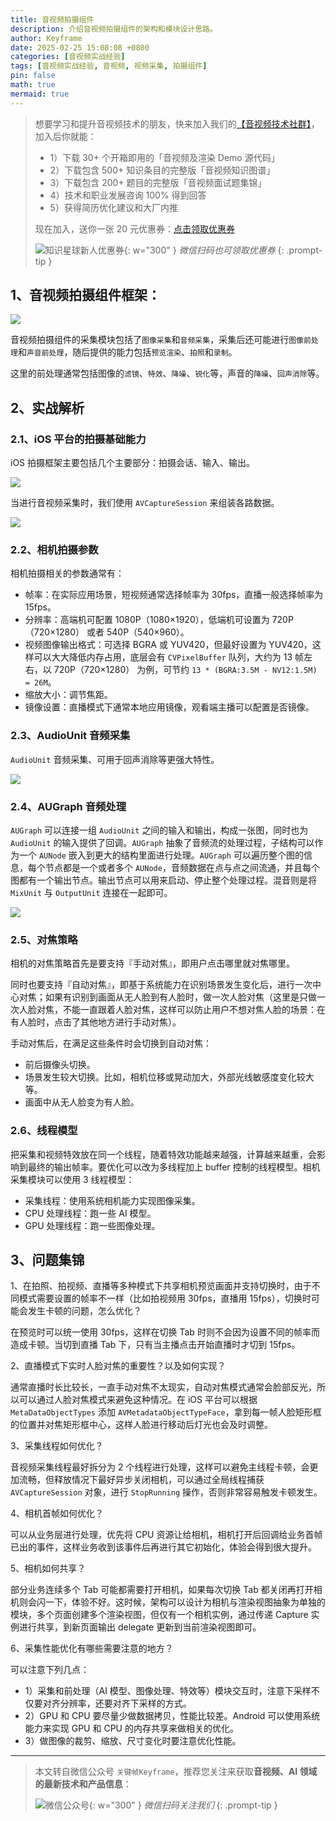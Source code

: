 ```yaml
---
title: 音视频拍摄组件
description: 介绍音视频拍摄组件的架构和模块设计思路。
author: Keyframe
date: 2025-02-25 15:08:08 +0800
categories: [音视频实战经验]
tags: [音视频实战经验, 音视频, 视频采集, 拍摄组件]
pin: false
math: true
mermaid: true
---
```


>想要学习和提升音视频技术的朋友，快来加入我们的<a href="https://t.zsxq.com/jRprT" target="_blank" rel="noopener noreferrer">【音视频技术社群】</a>，加入后你就能：
>
>- 1）下载 30+ 个开箱即用的「音视频及渲染 Demo 源代码」
>- 2）下载包含 500+ 知识条目的完整版「音视频知识图谱」
>- 3）下载包含 200+ 题目的完整版「音视频面试题集锦」
>- 4）技术和职业发展咨询 100% 得到回答
>- 5）获得简历优化建议和大厂内推
>  
>现在加入，送你一张 20 元优惠券：<a href="https://t.zsxq.com/jRprT" target="_blank" rel="noopener noreferrer">点击领取优惠券</a>
>
>![知识星球新人优惠券](assets/img/keyframe-zsxq-coupon.png){: w="300" }
>_微信扫码也可领取优惠券_
{: .prompt-tip }

## 1、音视频拍摄组件框架：

![](assets/resource/av-experience/camera-kit-1.png)

音视频拍摄组件的采集模块包括了`图像采集`和`音频采集`，采集后还可能进行`图像前处理`和`声音前处理`，随后提供的能力包括`预览渲染`、`拍照`和`录制`。

这里的前处理通常包括图像的`滤镜`、`特效`、`降噪`、`锐化`等，声音的`降噪`、`回声消除`等。

## 2、实战解析

### 2.1、iOS 平台的拍摄基础能力

iOS 拍摄框架主要包括几个主要部分：拍摄会话、输入、输出。

![](assets/resource/av-experience/camera-kit-2.png)

当进行音视频采集时，我们使用 `AVCaptureSession` 来组装各路数据。

![](assets/resource/av-experience/camera-kit-3.png)

### 2.2、相机拍摄参数

相机拍摄相关的参数通常有：

- 帧率：在实际应用场景，短视频通常选择帧率为 30fps，直播一般选择帧率为 15fps。
- 分辨率：高端机可配置 1080P（1080×1920），低端机可设置为 720P（720×1280） 或者 540P（540×960）。
- 视频图像输出格式：可选择 BGRA 或 YUV420，但最好设置为 YUV420，这样可以大大降低内存占用，底层会有 `CVPixelBuffer` 队列，大约为 13 帧左右，以 720P（720×1280） 为例，可节约 `13 * (BGRA:3.5M - NV12:1.5M) = 26M`。
- 缩放大小：调节焦距。
- 镜像设置：直播模式下通常本地应用镜像，观看端主播可以配置是否镜像。

### 2.3、AudioUnit 音频采集

`AudioUnit` 音频采集、可用于回声消除等更强大特性。

![](assets/resource/av-experience/capture-kit-audiounit.png)

### 2.4、AUGraph 音频处理

`AUGraph` 可以连接一组 `AudioUnit` 之间的输入和输出，构成一张图，同时也为 `AudioUnit` 的输入提供了回调。`AUGraph` 抽象了音频流的处理过程，子结构可以作为一个 `AUNode` 嵌入到更大的结构里面进行处理。`AUGraph` 可以遍历整个图的信息，每个节点都是一个或者多个 `AUNode`，音频数据在点与点之间流通，并且每个图都有一个输出节点。输出节点可以用来启动、停止整个处理过程。混音则是将 `MixUnit` 与 `OutputUnit` 连接在一起即可。
 
![](assets/resource/av-experience/capture-kit-mixer.png)


### 2.5、对焦策略

相机的对焦策略首先是要支持『手动对焦』，即用户点击哪里就对焦哪里。

同时也要支持『自动对焦』，即基于系统能力在识别场景发生变化后，进行一次中心对焦；如果有识别到画面从无人脸到有人脸时，做一次人脸对焦（这里是只做一次人脸对焦，不能一直跟着人脸对焦，这样可以防止用户不想对焦人脸的场景：在有人脸时，点击了其他地方进行手动对焦）。

手动对焦后，在满足这些条件时会切换到自动对焦：

- 前后摄像头切换。
- 场景发生较大切换。比如，相机位移或晃动加大，外部光线敏感度变化较大等。
- 画面中从无人脸变为有人脸。


### 2.6、线程模型

把采集和视频特效放在同一个线程，随着特效功能越来越强，计算越来越重，会影响到最终的输出帧率。要优化可以改为多线程加上 buffer 控制的线程模型。相机采集模块可以使用 3 线程模型：

- 采集线程：使用系统相机能力实现图像采集。
- CPU 处理线程：跑一些 AI 模型。
- GPU 处理线程：跑一些图像处理。





## 3、问题集锦




1、在拍照、拍视频、直播等多种模式下共享相机预览画面并支持切换时，由于不同模式需要设置的帧率不一样（比如拍视频用 30fps，直播用 15fps），切换时可能会发生卡顿的问题，怎么优化？

在预览时可以统一使用 30fps，这样在切换 Tab 时则不会因为设置不同的帧率而造成卡顿。当切到直播 Tab 下，只有当主播点击开始直播时才切到 15fps。



2、直播模式下实时人脸对焦的重要性？以及如何实现？

通常直播时长比较长，一直手动对焦不太现实，自动对焦模式通常会脸部反光，所以可以通过人脸对焦模式来避免这种情况。在 iOS 平台可以根据 `MetaDataObjectTypes` 添加 `AVMetadataObjectTypeFace`，拿到每一帧人脸矩形框的位置并对焦矩形框中心，这样人脸进行移动后灯光也会及时调整。


3、采集线程如何优化？

音视频采集线程最好拆分为 2 个线程进行处理，这样可以避免主线程卡顿，会更加流畅，但释放情况下最好异步关闭相机，可以通过全局线程捕获 `AVCaptureSession` 对象，进行 `StopRunning` 操作，否则非常容易触发卡顿发生。

4、相机首帧如何优化？

可以从业务层进行处理，优先将 CPU 资源让给相机，相机打开后回调给业务首帧已出的事件，这样业务收到该事件后再进行其它初始化，体验会得到很大提升。

5、相机如何共享？

部分业务连续多个 Tab 可能都需要打开相机，如果每次切换 Tab 都关闭再打开相机则会闪一下，体验不好。这时候，架构可以设计为相机与渲染视图抽象为单独的模块，多个页面创建多个渲染视图，但仅有一个相机实例，通过传递 Capture 实例进行共享，到新页面输出 delegate 更新到当前渲染视图即可。


6、采集性能优化有哪些需要注意的地方？

可以注意下列几点：

- 1）采集和前处理（AI 模型、图像处理、特效等）模块交互时，注意下采样不仅要对齐分辨率，还要对齐下采样的方式。
- 2）GPU 和 CPU 要尽量少做数据拷贝，性能比较差。Android 可以使用系统能力来实现 GPU 和 CPU 的内存共享来做相关的优化。
- 3）做图像的裁剪、缩放、尺寸变化时要注意优化性能。



---

> 本文转自微信公众号 `关键帧Keyframe`，推荐您关注来获取**音视频、AI 领域的最新技术和产品信息**：
>
>![微信公众号](assets/img/keyframe-mp.jpg){: w="300" }
>_微信扫码关注我们_
{: .prompt-tip }

